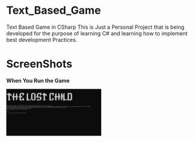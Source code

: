# Text_Based_Game
Text Based Game in CSharp
This is Just a Personal Project that is being developed for the purpose of learning C# and learning how to implement best development Practices.
 
# ScreenShots
**When You Run the Game**

<img src="Pics\Welcoming Screen.png" width=50% height=50% ></img>

